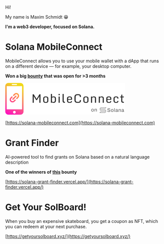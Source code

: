 Hi!

My name is Maxim Schmidt 😁

**I'm a web3 developer, focused on Solana.**

# Solana MobileConnect

MobileConnect allows you to use your mobile wallet with a dApp that runs on a different device — for example, your desktop computer.

**Won a big [bounty](https://de.superteam.fun/bounties/build-login-with-mobile) that was open for >3 months**

![Logo](logo.png)

[https://solana-mobileconnect.com](https://solana-mobileconnect.com)

# Grant Finder

AI-powered tool to find grants on Solana based on a natural language description

**One of the winners of [this](https://superteam.fun/bounties/build-a-grant-finder-website) bounty**

[https://solana-grant-finder.vercel.app/](https://solana-grant-finder.vercel.app/)

# Get Your SolBoard!

When you buy an expensive skateboard, you get a coupon as NFT, which you can redeem at your next purchase.

[https://getyoursolboard.xyz/](https://getyoursolboard.xyz/)
